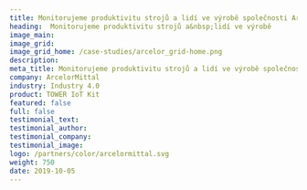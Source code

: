 ```yaml
---
title: Monitorujeme produktivitu strojů a lidí ve výrobě společnosti ArcelorMittal
heading:  Monitorujeme produktivitu strojů a&nbsp;lidí ve výrobě
image_main: 
image_grid: 
image_grid_home: /case-studies/arcelor_grid-home.png
description:
meta_title: Monitorujeme produktivitu strojů a lidí ve výrobě společnosti ArcelorMittal | HARDWARIO případová studie
company: ArcelorMittal
industry: Industry 4.0
product: TOWER IoT Kit
featured: false
full: false
testimonial_text: 
testimonial_author: 
testimonial_company: 
testimonial_image: 
logo: /partners/color/arcelormittal.svg
weight: 750
date: 2019-10-05
---
```

